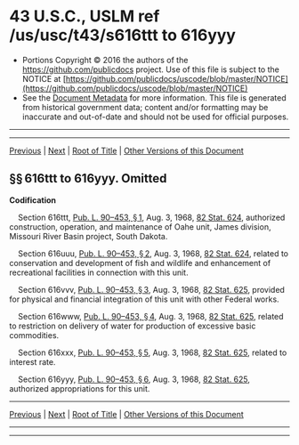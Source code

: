 ---
---

# 43 U.S.C., USLM ref /us/usc/t43/s616ttt to 616yyy

* Portions Copyright © 2016 the authors of the https://github.com/publicdocs project.
  Use of this file is subject to the NOTICE at [https://github.com/publicdocs/uscode/blob/master/NOTICE](https://github.com/publicdocs/uscode/blob/master/NOTICE)
* See the [Document Metadata](././../../../../..//README.md) for more information.
  This file is generated from historical government data; content and/or formatting may be inaccurate and out-of-date and should not be used for official purposes.

----------
----------

[Previous](./../../../../..//us/usc/t43/ch12/schL/m__us_usc_t43_ch12_schL.md) | [Next](./../../../../..//us/usc/t43/ch12/schLI/m__us_usc_t43_ch12_schLI.md) | [Root of Title](./../../../../../) | [Other Versions of this Document](https://publicdocs.github.io/go/links?ns=uslm&ref=%2Fus%2Fusc%2Ft43%2Fs616ttt+to+616yyy)

## §§ 616ttt to 616yyy. Omitted

 __Codification__ 

    Section 616ttt, [Pub. L. 90–453, § 1][/us/pl/90/453/s1], Aug. 3, 1968, [82 Stat. 624][/us/stat/82/624], authorized construction, operation, and maintenance of Oahe unit, James division, Missouri River Basin project, South Dakota.

    Section 616uuu, [Pub. L. 90–453, § 2][/us/pl/90/453/s2], Aug. 3, 1968, [82 Stat. 624][/us/stat/82/624], related to conservation and development of fish and wildlife and enhancement of recreational facilities in connection with this unit.

    Section 616vvv, [Pub. L. 90–453, § 3][/us/pl/90/453/s3], Aug. 3, 1968, [82 Stat. 625][/us/stat/82/625], provided for physical and financial integration of this unit with other Federal works.

    Section 616www, [Pub. L. 90–453, § 4][/us/pl/90/453/s4], Aug. 3, 1968, [82 Stat. 625][/us/stat/82/625], related to restriction on delivery of water for production of excessive basic commodities.

    Section 616xxx, [Pub. L. 90–453, § 5][/us/pl/90/453/s5], Aug. 3, 1968, [82 Stat. 625][/us/stat/82/625], related to interest rate.

    Section 616yyy, [Pub. L. 90–453, § 6][/us/pl/90/453/s6], Aug. 3, 1968, [82 Stat. 625][/us/stat/82/625], authorized appropriations for this unit.

----------

[Previous](./../../../../..//us/usc/t43/ch12/schL/m__us_usc_t43_ch12_schL.md) | [Next](./../../../../..//us/usc/t43/ch12/schLI/m__us_usc_t43_ch12_schLI.md) | [Root of Title](./../../../../../) | [Other Versions of this Document](https://publicdocs.github.io/go/links?ns=uslm&ref=%2Fus%2Fusc%2Ft43%2Fs616ttt+to+616yyy)

----------
----------

[/us/pl/90/453/s1]: https://publicdocs.github.io/go/links?ns=uslm&ref=%2Fus%2Fpl%2F90%2F453%2Fs1
[/us/stat/82/624]: https://publicdocs.github.io/go/links?ns=uslm&ref=%2Fus%2Fstat%2F82%2F624
[/us/pl/90/453/s2]: https://publicdocs.github.io/go/links?ns=uslm&ref=%2Fus%2Fpl%2F90%2F453%2Fs2
[/us/stat/82/624]: https://publicdocs.github.io/go/links?ns=uslm&ref=%2Fus%2Fstat%2F82%2F624
[/us/pl/90/453/s3]: https://publicdocs.github.io/go/links?ns=uslm&ref=%2Fus%2Fpl%2F90%2F453%2Fs3
[/us/stat/82/625]: https://publicdocs.github.io/go/links?ns=uslm&ref=%2Fus%2Fstat%2F82%2F625
[/us/pl/90/453/s4]: https://publicdocs.github.io/go/links?ns=uslm&ref=%2Fus%2Fpl%2F90%2F453%2Fs4
[/us/stat/82/625]: https://publicdocs.github.io/go/links?ns=uslm&ref=%2Fus%2Fstat%2F82%2F625
[/us/pl/90/453/s5]: https://publicdocs.github.io/go/links?ns=uslm&ref=%2Fus%2Fpl%2F90%2F453%2Fs5
[/us/stat/82/625]: https://publicdocs.github.io/go/links?ns=uslm&ref=%2Fus%2Fstat%2F82%2F625
[/us/pl/90/453/s6]: https://publicdocs.github.io/go/links?ns=uslm&ref=%2Fus%2Fpl%2F90%2F453%2Fs6
[/us/stat/82/625]: https://publicdocs.github.io/go/links?ns=uslm&ref=%2Fus%2Fstat%2F82%2F625


